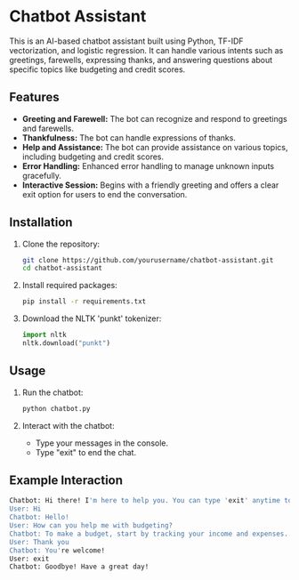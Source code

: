 # Chatbot Assistant

This is an AI-based chatbot assistant built using Python, TF-IDF vectorization, and logistic regression. It can handle various intents such as greetings, farewells, expressing thanks, and answering questions about specific topics like budgeting and credit scores.

## Features

- **Greeting and Farewell:** The bot can recognize and respond to greetings and farewells.
- **Thankfulness:** The bot can handle expressions of thanks.
- **Help and Assistance:** The bot can provide assistance on various topics, including budgeting and credit scores.
- **Error Handling:** Enhanced error handling to manage unknown inputs gracefully.
- **Interactive Session:** Begins with a friendly greeting and offers a clear exit option for users to end the conversation.

## Installation

1. Clone the repository:
    ```bash
    git clone https://github.com/yourusername/chatbot-assistant.git
    cd chatbot-assistant
    ```

2. Install required packages:
    ```bash
    pip install -r requirements.txt
    ```

3. Download the NLTK 'punkt' tokenizer:
    ```python
    import nltk
    nltk.download("punkt")
    ```

## Usage

1. Run the chatbot:
    ```bash
    python chatbot.py
    ```

2. Interact with the chatbot:
    - Type your messages in the console.
    - Type "exit" to end the chat.

## Example Interaction

```bash
Chatbot: Hi there! I'm here to help you. You can type 'exit' anytime to end the chat.
User: Hi
Chatbot: Hello!
User: How can you help me with budgeting?
Chatbot: To make a budget, start by tracking your income and expenses...
User: Thank you
Chatbot: You're welcome!
User: exit
Chatbot: Goodbye! Have a great day!
